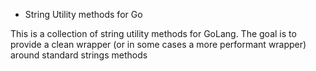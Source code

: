 - String Utility methods for Go

This is a collection of string utility methods for GoLang. The goal is to provide a clean wrapper (or in some cases a more performant wrapper) around standard strings methods
